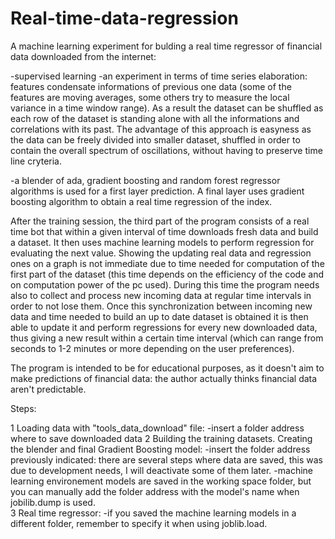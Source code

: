 # Real-time-data-regression

A machine learning experiment for bulding a real time regressor of financial data downloaded from the internet:

-supervised learning
-an experiment in terms of time series elaboration: features condensate informations of previous one data (some of the features are moving averages, some others try to measure the local variance in a time window range). As a result the dataset can be shuffled as each row of the dataset is standing alone with all the informations and correlations with its past. The advantage of this approach is easyness as the data can be freely divided into smaller dataset, shuffled in order to contain the overall spectrum of oscillations, without having to preserve time line cryteria.

-a blender of ada, gradient boosting and random forest regressor algorithms is used for a first layer prediction. A final layer uses gradient boosting algorithm to obtain a real time regression of the index.

After the training session, the third part of the program consists of a real time bot that within a given interval of time downloads fresh data and build a dataset. It then uses machine learning models to perform regression for evaluating the next value. Showing the updating real data and regression ones on a graph is not immediate due to time needed for computation of the first part of the dataset (this time depends on the efficiency of the code and on computation power of the pc used). During this time the program needs also to collect and process new incoming data at regular time intervals in order to not lose them. Once this synchronization between incoming new data and time needed to build an up to date dataset is obtained it is then able to update it and perform regressions for every new downloaded data, thus giving a new result within a certain time interval (which can range from seconds to 1-2 minutes or more depending on the user preferences).

The program is intended to be for educational purposes, as it doesn't aim to make predictions of financial data: the author actually thinks financial data aren't predictable.

Steps:

1 Loading data with "tools_data_download" file:
	-insert a folder address where to save downloaded data 
2 Building the training datasets. Creating the blender and final Gradient Boosting model:
	-insert the folder address previously indicated: there are several steps where data are saved, this was due to development needs, I will 	  deactivate some of them later. 
	-machine learning environement models are saved in the working space folder, but you can manually add the folder address with the model's name 		 when jobilib.dump is used.  
3 Real time regressor:
	-if you saved the machine learning models in a different folder, remember to specify it when using joblib.load. 
